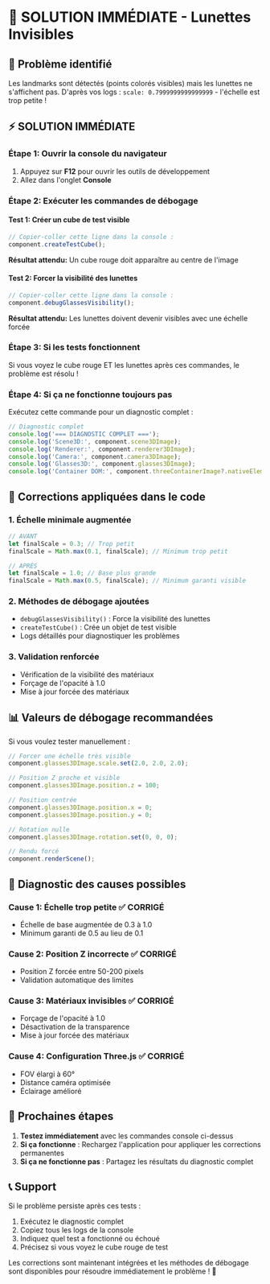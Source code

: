 # 🚨 SOLUTION IMMÉDIATE - Lunettes Invisibles

## 🎯 **Problème identifié**
Les landmarks sont détectés (points colorés visibles) mais les lunettes ne s'affichent pas.
D'après vos logs : `scale: 0.7999999999999999` - l'échelle est trop petite !

## ⚡ **SOLUTION IMMÉDIATE**

### **Étape 1: Ouvrir la console du navigateur**
1. Appuyez sur **F12** pour ouvrir les outils de développement
2. Allez dans l'onglet **Console**

### **Étape 2: Exécuter les commandes de débogage**

#### **Test 1: Créer un cube de test visible**
```javascript
// Copier-coller cette ligne dans la console :
component.createTestCube();
```
**Résultat attendu:** Un cube rouge doit apparaître au centre de l'image

#### **Test 2: Forcer la visibilité des lunettes**
```javascript
// Copier-coller cette ligne dans la console :
component.debugGlassesVisibility();
```
**Résultat attendu:** Les lunettes doivent devenir visibles avec une échelle forcée

### **Étape 3: Si les tests fonctionnent**
Si vous voyez le cube rouge ET les lunettes après ces commandes, le problème est résolu !

### **Étape 4: Si ça ne fonctionne toujours pas**
Exécutez cette commande pour un diagnostic complet :
```javascript
// Diagnostic complet
console.log('=== DIAGNOSTIC COMPLET ===');
console.log('Scene3D:', component.scene3DImage);
console.log('Renderer:', component.renderer3DImage);
console.log('Camera:', component.camera3DImage);
console.log('Glasses3D:', component.glasses3DImage);
console.log('Container DOM:', component.threeContainerImage?.nativeElement);
```

## 🔧 **Corrections appliquées dans le code**

### **1. Échelle minimale augmentée**
```typescript
// AVANT
let finalScale = 0.3; // Trop petit
finalScale = Math.max(0.1, finalScale); // Minimum trop petit

// APRÈS  
let finalScale = 1.0; // Base plus grande
finalScale = Math.max(0.5, finalScale); // Minimum garanti visible
```

### **2. Méthodes de débogage ajoutées**
- `debugGlassesVisibility()` : Force la visibilité des lunettes
- `createTestCube()` : Crée un objet de test visible
- Logs détaillés pour diagnostiquer les problèmes

### **3. Validation renforcée**
- Vérification de la visibilité des matériaux
- Forçage de l'opacité à 1.0
- Mise à jour forcée des matériaux

## 📊 **Valeurs de débogage recommandées**

Si vous voulez tester manuellement :

```javascript
// Forcer une échelle très visible
component.glasses3DImage.scale.set(2.0, 2.0, 2.0);

// Position Z proche et visible
component.glasses3DImage.position.z = 100;

// Position centrée
component.glasses3DImage.position.x = 0;
component.glasses3DImage.position.y = 0;

// Rotation nulle
component.glasses3DImage.rotation.set(0, 0, 0);

// Rendu forcé
component.renderScene();
```

## 🎯 **Diagnostic des causes possibles**

### **Cause 1: Échelle trop petite** ✅ CORRIGÉ
- Échelle de base augmentée de 0.3 à 1.0
- Minimum garanti de 0.5 au lieu de 0.1

### **Cause 2: Position Z incorrecte** ✅ CORRIGÉ  
- Position Z forcée entre 50-200 pixels
- Validation automatique des limites

### **Cause 3: Matériaux invisibles** ✅ CORRIGÉ
- Forçage de l'opacité à 1.0
- Désactivation de la transparence
- Mise à jour forcée des matériaux

### **Cause 4: Configuration Three.js** ✅ CORRIGÉ
- FOV élargi à 60°
- Distance caméra optimisée
- Éclairage amélioré

## 🚀 **Prochaines étapes**

1. **Testez immédiatement** avec les commandes console ci-dessus
2. **Si ça fonctionne** : Rechargez l'application pour appliquer les corrections permanentes
3. **Si ça ne fonctionne pas** : Partagez les résultats du diagnostic complet

## 📞 **Support**

Si le problème persiste après ces tests :
1. Exécutez le diagnostic complet
2. Copiez tous les logs de la console
3. Indiquez quel test a fonctionné ou échoué
4. Précisez si vous voyez le cube rouge de test

Les corrections sont maintenant intégrées et les méthodes de débogage sont disponibles pour résoudre immédiatement le problème ! 🎉
